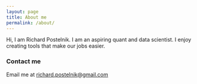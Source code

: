 ```yaml
---
layout: page
title: About me
permalink: /about/
---
```


Hi, I am Richard Postelnik. I am an aspiring quant and data scientist. I enjoy creating tools that make our jobs easier.

### Contact me

Email me at richard.postelnik@gmail.com
